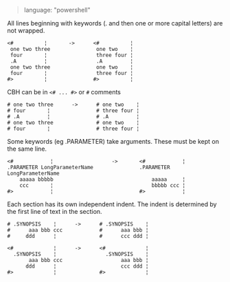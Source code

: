 > language: "powershell"

All lines beginning with keywords (. and then one or more capital letters) are not
wrapped.

    <#          ¦       ->      <#          ¦
     one two three               one two    ¦
     four       ¦                three four ¦
     .A         ¦                .A         ¦
     one two three               one two    ¦
     four       ¦                three four ¦
    #>          ¦               #>          ¦

CBH can be in `<# ... #>` or `#` comments

    # one two three      ->      # one two    ¦
    # four       ¦               # three four ¦
    # .A         ¦               # .A         ¦
    # one two three              # one two    ¦
    # four       ¦               # three four ¦

Some keywords (eg .PARAMETER) take arguments. These must be kept on the same
line.

    <#            ¦                   ->       <#            ¦
    .PARAMETER LongParameterName               .PARAMETER LongParameterName
        aaaaa bbbbb                                aaaaa     ¦
        ccc       ¦                                bbbbb ccc ¦
    #>            ¦                            #>            ¦


Each section has its own independent indent. The indent is determined by the
first line of text in the section.

    # .SYNOPSIS    ¦      ->      # .SYNOPSIS    ¦
    #      aaa bbb ccc            #      aaa bbb ¦
    #     ddd      ¦              #      ccc ddd ¦

    <#             ¦      ->      <#             ¦
      .SYNOPSIS    ¦                .SYNOPSIS    ¦
           aaa bbb ccc                   aaa bbb ¦
          ddd      ¦                     ccc ddd ¦
    #>             ¦              #>             ¦